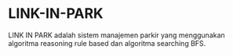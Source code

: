 # LINK-IN-PARK
LINK IN PARK adalah sistem manajemen parkir yang menggunakan algoritma reasoning rule based dan algoritma searching BFS.
